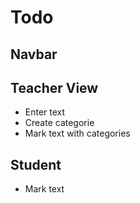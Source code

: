 
# Todo

## Navbar

## Teacher View
- Enter text
- Create categorie
- Mark text with categories


## Student
- Mark text

